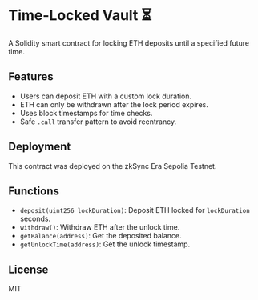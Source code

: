 # Time-Locked Vault ⏳

A Solidity smart contract for locking ETH deposits until a specified future time.

## Features
- Users can deposit ETH with a custom lock duration.
- ETH can only be withdrawn after the lock period expires.
- Uses block timestamps for time checks.
- Safe `.call` transfer pattern to avoid reentrancy.

## Deployment
This contract was deployed on the zkSync Era Sepolia Testnet.

## Functions
- `deposit(uint256 lockDuration)`: Deposit ETH locked for `lockDuration` seconds.
- `withdraw()`: Withdraw ETH after the unlock time.
- `getBalance(address)`: Get the deposited balance.
- `getUnlockTime(address)`: Get the unlock timestamp.

## License
MIT
